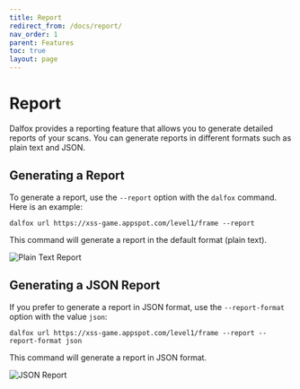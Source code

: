 ```yaml
---
title: Report
redirect_from: /docs/report/
nav_order: 1
parent: Features
toc: true
layout: page
---
```


# Report

Dalfox provides a reporting feature that allows you to generate detailed reports of your scans. You can generate reports in different formats such as plain text and JSON.

## Generating a Report

To generate a report, use the `--report` option with the `dalfox` command. Here is an example:

```shell
dalfox url https://xss-game.appspot.com/level1/frame --report
```

This command will generate a report in the default format (plain text).

![Plain Text Report](https://user-images.githubusercontent.com/13212227/190555379-a4b06b07-0ae0-4f9a-859a-650ac34186ae.png)

## Generating a JSON Report

If you prefer to generate a report in JSON format, use the `--report-format` option with the value `json`:

```shell
dalfox url https://xss-game.appspot.com/level1/frame --report --report-format json
```

This command will generate a report in JSON format.

![JSON Report](https://user-images.githubusercontent.com/13212227/190555382-cb7e37b9-b4c9-4c99-b853-ff65a1df9e01.png)
